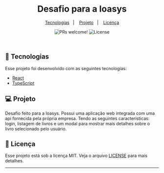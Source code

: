 <h1 align="center" width="220px">
    Desafio para a Ioasys
</h1>

<p align="center">
  <a href="#rocket-tecnologias">Tecnologias</a>&nbsp;&nbsp;&nbsp;|&nbsp;&nbsp;&nbsp;
  <a href="#-projeto">Projeto</a>&nbsp;&nbsp;&nbsp;|&nbsp;&nbsp;&nbsp;
  <a href="#memo-licença">Licença</a>
</p>

<p align="center">
 <img src="https://img.shields.io/static/v1?label=PRs&message=welcome&color=7159c1&labelColor=000000" alt="PRs welcome!" />

  <img alt="License" src="https://img.shields.io/static/v1?label=license&message=MIT&color=7159c1&labelColor=000000">
</p>

<br>

## 🚀 Tecnologias

Esse projeto foi desenvolvido com as seguintes tecnologias:

- [React](https://pt-br.reactjs.org/)
- [TypeScript](https://www.typescriptlang.org/)

## 💻 Projeto

Desafio feito para a Ioasys. Possui uma aplicação web integrada com uma api fornecida pela própria empresa. Tendo as seguintes características: login, listagem de livros e um modal para mostrar mais detalhes sobre o livro selecionado pelo usuário.

## :memo: Licença

Esse projeto está sob a licença MIT. Veja o arquivo [LICENSE](LICENSE) para mais detalhes.

---
